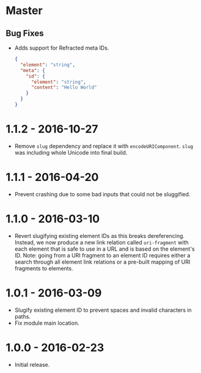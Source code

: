 # Master

## Bug Fixes

- Adds support for Refracted meta IDs.

  ```json
  {
    "element": "string",
    "meta": {
      "id": {
        "element": "string",
        "content": "Hello World"
      }
    }
  }
  ```

# 1.1.2 - 2016-10-27

- Remove `slug` dependency and replace it with `encodeURIComponent`. `slug` was including whole Unicode into final build.

# 1.1.1 - 2016-04-20

- Prevent crashing due to some bad inputs that could not be sluggified.

# 1.1.0 - 2016-03-10

- Revert slugifying existing element IDs as this breaks dereferencing. Instead, we now produce a new link relation called `uri-fragment` with each element that is safe to use in a URL and is based on the element's ID. Note: going from a URI fragment to an element ID requires either a search through all element link relations or a pre-built mapping of URI fragments to elements.

# 1.0.1 - 2016-03-09

- Slugify existing element ID to prevent spaces and invalid characters in paths.
- Fix module main location.

# 1.0.0 - 2016-02-23

- Initial release.
